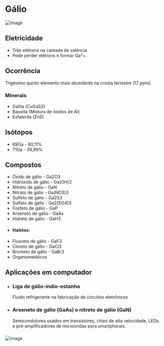 # Gálio
![image](https://github.com/AndreCoutinhom/computer_board_periodic_table/assets/91290799/9409476c-32c6-4ab8-b2b5-3f049b29d2b1)

## Eletricidade

* Três elétrons na camada de valência
* Pode perder elétrons e formar Ga³+.

## Ocorrência

Trigésimo quinto elemento mais abundante na crosta terrestre (17 ppm).

### Minerais
* Galita (CuGaS2)
* Bauxita (Mistura de óxidos de Al)
* Esfalerita (ZnS)

## Isótopos

* 69Ga - 60,11%
* 71Ga - 39,89%

## Compostos
* Óxido de gálio - Ga2O3
* Hidróxido de gálio - Ga(OH)3
* Nitreto de gálio - GaN
* Nitrato de gálio - Ga(NO3)3
* Sulfeto de gálio - Ga2S3
* Sulfato de gálio - Ga2(SO4)3
* Fosfeto de gálio - GaP
* Arseneto de gálio - GaAs
* Hidreto de gálio - GaH3
* #### Haletos:
* Fluoreto de gálio - GaF3
* Cloreto de gálio - GaCl3
* Brometo de gálio - GaBr3
* Organometálicos


## Aplicações em computador

* ### Liga de gálio-índio-estanho
  Fluido refrigerante na fabricação de circuitos eletrônicos
* ### Arseneto de gálio (GaAs) e nitreto de gálio (GaN)
  Semicondutores usados em transistores, chips de alta velocidade, LEDs e pré-amplificadores de microondas para smartphones.

###

![image](https://github.com/AndreCoutinhom/computer_board_periodic_table/assets/91290799/ff9b8024-9a94-4a25-9ac4-5407608d8c40)


